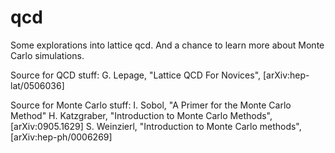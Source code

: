 qcd
===

Some explorations into lattice qcd. And a chance to learn more about Monte Carlo simulations.

Source for QCD stuff:
G. Lepage, "Lattice QCD For Novices", [arXiv:hep-lat/0506036]

Source for Monte Carlo stuff:
I. Sobol, "A Primer for the Monte Carlo Method"
H. Katzgraber, "Introduction to Monte Carlo Methods", [arXiv:0905.1629]
S. Weinzierl, "Introduction to Monte Carlo methods",[arXiv:hep-ph/0006269]
